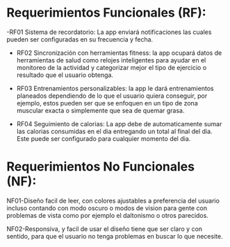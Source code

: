 # Requerimientos Funcionales (RF):

-RF01 Sistema de recordatorio: La app enviará notificaciones las cuales pueden ser configuradas en su frecuencia y fecha.

- RF02 Sincronización con herramientas fitness: la app ocupará datos de herramientas de salud como relojes inteligentes para ayudar en el monitoreo de la actividad y categorizar mejor el tipo de ejercicio o resultado que el usuario obtenga.

- RF03 Entrenamientos personalizables: la app le dará entrenamientos planeados dependiendo de lo que el usuario quiera conseguir, por ejemplo, estos pueden ser que se enfoquen en un tipo de zona muscular exacta o simplemente que sea de quemar grasa.
   
- RF04 Seguimiento de calorias: La app debe de automaticamente sumar las calorias consumidas en el dia entregando un total al final del dia. Este puede ser configurado para cualquier momento del dia.

# Requerimientos No Funcionales (NF):

NF01-Diseño facil de leer, con colores ajustables a preferencia del usuario incluso contando con modo oscuro o modos de vision para gente con problemas de vista como por ejemplo el daltonismo o otros parecidos.

NF02-Responsiva, y facil de usar el diseño tiene que ser claro y con sentido, para que el usuario no tenga problemas en buscar lo que necesite.
